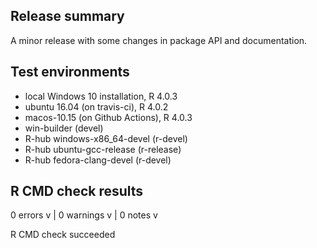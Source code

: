 ## Release summary
A minor release with some changes in package API and documentation.

## Test environments
* local Windows 10 installation, R 4.0.3
* ubuntu 16.04 (on travis-ci), R 4.0.2
* macos-10.15 (on Github Actions), R 4.0.3
* win-builder (devel)
* R-hub windows-x86_64-devel (r-devel)
* R-hub ubuntu-gcc-release (r-release)
* R-hub fedora-clang-devel (r-devel)

## R CMD check results

0 errors v | 0 warnings v | 0 notes v

R CMD check succeeded
